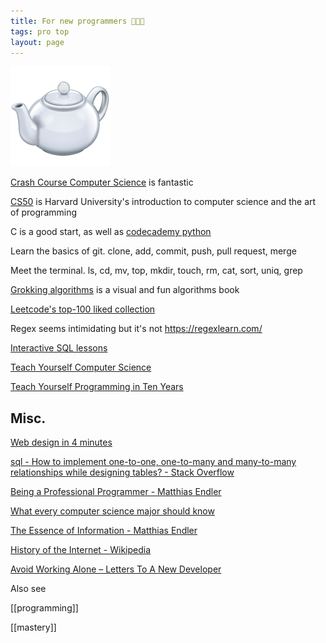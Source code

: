 ```yaml
---
title: For new programmers 👩🏿‍💻 
tags: pro top 
layout: page
---
```


<a href="https://developer.mozilla.org/en-US/docs/Web/HTTP/Status/418">
<img src="/static/img/teapot.png">
</a>

[Crash Course Computer Science](https://www.youtube.com/playlist?list=PL8dPuuaLjXtNlUrzyH5r6jN9ulIgZBpdo) is fantastic 

[CS50](https://www.youtube.com/playlist?list=PLhQjrBD2T381L3iZyDTxRwOBuUt6m1FnW) is Harvard University's introduction to computer science and the art of programming

C is a good start, as well as [codecademy python](https://www.codecademy.com/learn/learn-python) 

Learn the basics of git. clone, add, commit, push, pull request, merge 
   
Meet the terminal. ls, cd, mv, top, mkdir, touch, rm, cat, sort, uniq, grep

[Grokking algorithms](http://93.174.95.29/main/9F2B390517083CF4485BA524B80815F5) is a visual and fun algorithms book 

[Leetcode's top-100 liked collection](https://leetcode.com/problemset/top-100-liked-questions/?difficulty=Easy)

Regex seems intimidating but it's not <https://regexlearn.com/>

[Interactive SQL lessons](https://sqlbolt.com/)

[Teach Yourself Computer Science](https://teachyourselfcs.com/)

[Teach Yourself Programming in Ten Years](http://norvig.com/21-days.html)

## Misc. 

[Web design in 4 minutes](https://jgthms.com/web-design-in-4-minutes/)

[sql - How to implement one-to-one, one-to-many and many-to-many relationships while designing tables? - Stack Overflow](https://stackoverflow.com/questions/7296846/how-to-implement-one-to-one-one-to-many-and-many-to-many-relationships-while-de)


[Being a Professional Programmer - Matthias Endler](https://endler.dev/2017/professional-programming/)

[What every computer science major should know](http://matt.might.net/articles/what-cs-majors-should-know/)

[The Essence of Information - Matthias Endler](https://endler.dev/2017/the-essence-of-information/)

[History of the Internet - Wikipedia](https://en.wikipedia.org/wiki/History_of_the_Internet)

[Avoid Working Alone – Letters To A New Developer](https://letterstoanewdeveloper.com/2019/06/24/avoid-working-alone/)

Also see

[[programming]]

[[mastery]]

